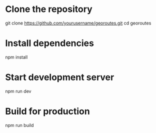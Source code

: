 # Clone the repository
git clone https://github.com/yourusername/georoutes.git
cd georoutes

# Install dependencies
npm install

# Start development server
npm run dev

# Build for production
npm run build